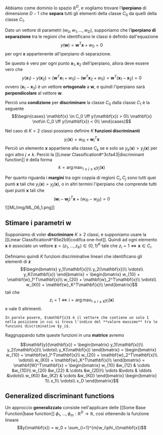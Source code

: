 Abbiamo come dominio lo spazio $\mathbb{R}^D$, e vogliamo trovare l'**iperpiano** di dimensione $D-1$ che **separa** tutti gli elementi della classe $C_0$ da quelli della classe $C_1$.

Dato un vettore di parametri $(w_0, w_1, ..., w_D)$, supponiamo che l'**iperpiano di separazione** tra le regioni che identificano le classi è definito dall'equazione $$y(\mathbf{w}) = \mathbf{w}^T\mathbf{x} + w_0 = 0$$ per ogni $\mathbf{x}$ appartenente all'iperpiano di separazione.

Se questo è vero per ogni punto $\mathbf{x}_1, \mathbf{x}_2$ dell'iperpiano, allora deve essere vero che $$y(\mathbf{x}_1) - y(\mathbf{x}_2)= (\mathbf{w}^T\mathbf{x}_1+w_0) - (\mathbf{w}^T\mathbf{x}_2+w_0) = \mathbf{w}^T(\mathbf{x}_1-\mathbf{x}_2) = 0$$ ovvero $(\mathbf{x}_1-\mathbf{x}_2)$ è un vettore **ortogonale** a $\mathbf{w}$, e quindi l'iperpiano sarà **perpendicolare** al vettore $\mathbf{w}$.

Perciò una **condizione** per **discriminare** la classe $C_0$ dalla classe $C_1$ è la seguente $$\begin{cases}
\mathbf{x} \in C_0 \iff y(\mathbf{x}) > 0\\
\mathbf{x} \not\in C_0 \iff y(\mathbf{x}) < 0\\
\end{cases}$$

Nel caso di $K > 2$ classi possiamo definire $K$ **funzioni discriminanti** $$y_i(\mathbf{x}) = w_{i0} + \mathbf{w}_{i}^T\mathbf{x}$$Perciò un elemento $\mathbf{x}$ appartiene alla classe $C_k$ se e solo se $y_k(\mathbf{x}) > y_j(\mathbf{x})$ per ogni altro $j \neq k$.
Perciò la [[Linear Classification#^3cfa43|discriminant function]] è della forma $$k = \arg\max_{1 \leq j \leq K}y_j(\mathbf{x})$$

Per quanto riguarda i **margini** tra ogni coppia di regioni $C_i, C_j$ sono tutti quei punti $\mathbf{x}$ tali che $y_i(\mathbf{x}) = y_j(\mathbf{x})$, o in altri termini l'iperpiano che comprende tutti quei punti $\mathbf{x}$ tali che $$(\mathbf{w}_i - \mathbf{w}_j)^T\mathbf{x}+(w_{i0} - w_{j0}) = 0$$
![[ML/img/ML_06_1.png]]

## Stimare i parametri $\mathbf{w}$
Supponiamo di voler **discriminare** $K \geq 2$ classi, e supponiamo usare la [[Linear Classification#^85e2b9|codifca one-hot]].
Quindi ad ogni elemento $\mathbf{x}$ è associato un vettore $\mathbf{z} = (z_1, ..., z_K) \in \lbrace 0,1 \rbrace^K$ tale che $z_i = 1 \iff \mathbf{x} \in C_i$.

Definiamo quindi $K$ funzioni discriminative lineari che identificano gli elementi di $\mathbf{z}$ 
$$\begin{bmatrix}
y_1(\mathbf{x})\\
y_2(\mathbf{x})\\
\vdots\\
y_K(\mathbf{x})
\end{bmatrix} = 
\begin{bmatrix}
w_{10} + \mathbf{w}_1^T\mathbf{x}\\
w_{20} + \mathbf{w}_2^T\mathbf{x}\\
\vdots\\
w_{K0} + \mathbf{w}_K^T\mathbf{x}\\
\end{bmatrix}$$ tali che $$z_i = 1 \iff i = \arg \max_{1 \leq i \leq K} y_i(\mathbf{x})$$ e vale 0 altrimenti.

```ad-info
In parole povere, $\mathbf{z}$ è il vettore che contiene un solo 1 nella posizione in cui si trova l'indice del **valore massimo** tra le funzioni discriminative $y_i$.
```

Raggruppando tutte queste funzioni in una **matrice** avremo 

$$\mathbf{y}(\mathbf{x}) = \begin{bmatrix}
y_1(\mathbf{x})\\
y_2(\mathbf{x})\\
\vdots\\
y_K(\mathbf{x})
\end{bmatrix} = 
\begin{bmatrix}
w_{10} + \mathbf{w}_1^T\mathbf{x}\\
w_{20} + \mathbf{w}_2^T\mathbf{x}\\
\vdots\\
w_{K0} + \mathbf{w}_K^T\mathbf{x}\\
\end{bmatrix} = 
\mathbf{W}^T\mathbf{x} = 
\begin{bmatrix}
w_{10} &w_{12} & \cdots &w_{1D}\\
w_{20} &w_{22} & \cdots &w_{2D}\\
\vdots &\vdots & \ddots &\vdots\\
w_{K0} &w_{K2} & \cdots &w_{KD}
\end{bmatrix} 
\begin{bmatrix}
1\\
x_1\\
\vdots\\
x_D
\end{bmatrix}$$


## Generalized discriminant functions
Un approccio **generalizzato** consiste nell'applicare delle [[Some Base Function|base function]] $\phi_1, ..., \phi_m: \mathbb{R}^D \to \mathbb{R}$, così ottenendo la funzione lineare $$y(\mathbf{x}) = w_0 + \sum_{i=1}^{m}w_i\phi_i(\mathbf{x})$$
